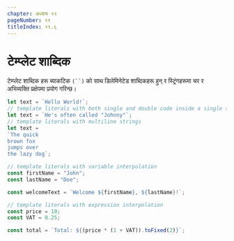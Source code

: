 ```yaml
---
chapter: अध्याय १९
pageNumber: ९९
titleIndex: १९.६
---
```

# टेम्प्लेट शाब्दिक

टेम्प्लेट शाब्दिक हरू ब्याकटिक `(``)` को साथ डिलेमिनेटेड शाब्दिकहरू हुन् र स्ट्रिंगहरूमा चर र अभिव्यक्ति प्रक्षेपमा प्रयोग गरिन्छ।

```javascript
let text = `Hello World!`;
// template literals with both single and double code inside a single string
let text = `He's often called "Johnny"`;
// template literals with multiline strings
let text =
`The quick
brown fox
jumps over
the lazy dog`;

// template literals with variable interpolation
const firstName = "John";
const lastName = "Doe";

const welcomeText = `Welcome ${firstName}, ${lastName}!`;

// template literals with expression interpolation
const price = 10;
const VAT = 0.25;

const total = `Total: ${(price * (1 + VAT)).toFixed(2)}`;
```
